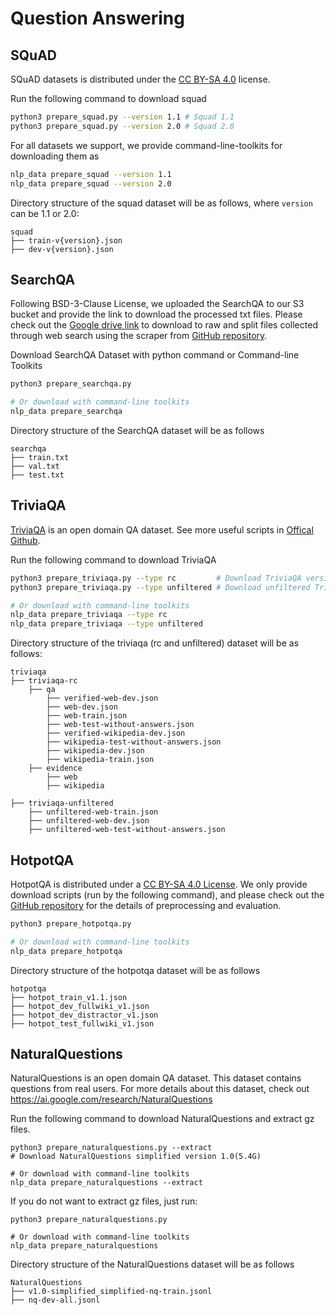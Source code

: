 # Question Answering


## SQuAD
SQuAD datasets is distributed under the [CC BY-SA 4.0](http://creativecommons.org/licenses/by-sa/4.0/legalcode) license.

Run the following command to download squad

```bash
python3 prepare_squad.py --version 1.1 # Squad 1.1
python3 prepare_squad.py --version 2.0 # Squad 2.0
```

For all datasets we support, we provide command-line-toolkits for downloading them as

```bash
nlp_data prepare_squad --version 1.1
nlp_data prepare_squad --version 2.0
```

Directory structure of the squad dataset will be as follows, where `version` can be 1.1 or 2.0:
```
squad
├── train-v{version}.json
├── dev-v{version}.json
```

## SearchQA
Following BSD-3-Clause License, we uploaded the SearchQA to our S3 bucket and provide the link to 
download the processed txt files. Please check out the [Google drive link](https://drive.google.com/drive/u/0/folders/1kBkQGooNyG0h8waaOJpgdGtOnlb1S649) 
to download to raw and split files collected through web search using the scraper 
from [GitHub repository](https://github.com/nyu-dl/dl4ir-searchQA).

Download SearchQA Dataset with python command or Command-line Toolkits

```bash
python3 prepare_searchqa.py

# Or download with command-line toolkits
nlp_data prepare_searchqa
```

Directory structure of the SearchQA dataset will be as follows
```
searchqa
├── train.txt
├── val.txt
├── test.txt
```

## TriviaQA
[TriviaQA](https://nlp.cs.washington.edu/triviaqa/) is an open domain QA dataset. 
See more useful scripts in [Offical Github](https://github.com/mandarjoshi90/triviaqa).

Run the following command to download TriviaQA

```bash
python3 prepare_triviaqa.py --type rc         # Download TriviaQA version 1.0 for RC (2.5G)
python3 prepare_triviaqa.py --type unfiltered # Download unfiltered TriviaQA version 1.0 (604M)

# Or download with command-line toolkits
nlp_data prepare_triviaqa --type rc
nlp_data prepare_triviaqa --type unfiltered
```

Directory structure of the triviaqa (rc and unfiltered) dataset will be as follows:
```
triviaqa
├── triviaqa-rc
    ├── qa
        ├── verified-web-dev.json        
        ├── web-dev.json                   
        ├── web-train.json     
        ├── web-test-without-answers.json
        ├── verified-wikipedia-dev.json
        ├── wikipedia-test-without-answers.json
        ├── wikipedia-dev.json  
        ├── wikipedia-train.json
    ├── evidence
        ├── web
        ├── wikipedia

├── triviaqa-unfiltered
    ├── unfiltered-web-train.json
    ├── unfiltered-web-dev.json
    ├── unfiltered-web-test-without-answers.json
```

## HotpotQA
HotpotQA is distributed under a [CC BY-SA 4.0 License](https://creativecommons.org/licenses/by-sa/4.0/). We only provide download scripts (run by the following command), and please check out the [GitHub repository](https://github.com/hotpotqa/hotpot) for the details of preprocessing and evaluation.

```bash
python3 prepare_hotpotqa.py

# Or download with command-line toolkits
nlp_data prepare_hotpotqa
```

Directory structure of the hotpotqa dataset will be as follows
```
hotpotqa
├── hotpot_train_v1.1.json
├── hotpot_dev_fullwiki_v1.json
├── hotpot_dev_distractor_v1.json
├── hotpot_test_fullwiki_v1.json
```

## NaturalQuestions

NaturalQuestions is an open domain QA dataset. This dataset contains questions from real users. For more details about this dataset, check out https://ai.google.com/research/NaturalQuestions

Run the following command to download NaturalQuestions and extract gz files.

```
python3 prepare_naturalquestions.py --extract
# Download NaturalQuestions simplified version 1.0(5.4G)

# Or download with command-line toolkits
nlp_data prepare_naturalquestions --extract
```

If you do not want to extract gz files, just run:
```
python3 prepare_naturalquestions.py

# Or download with command-line toolkits
nlp_data prepare_naturalquestions
```

Directory structure of the NaturalQuestions dataset will be as follows

```
NaturalQuestions
├── v1.0-simplified_simplified-nq-train.jsonl
├── nq-dev-all.jsonl
```

